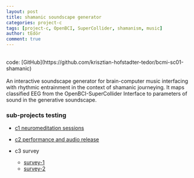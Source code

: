 ```yaml
---
layout: post
title: shamanic soundscape generator
categories: project-c
tags: [project-c, OpenBCI, SuperCollider, shamanism, music]
author: tEdör
comment: true
---
```

<br>
code: [GitHub](https://github.com/krisztian-hofstadter-tedor/bcmi-sc01-shamanic)
<br>
<br>
An interactive soundscape generator for brain-computer music interfacing with rhythmic entrainment in the context of shamanic journeying. It maps classified EEG from the OpenBCI-SuperCollider Interface to parameters of sound in the generative soundscape.
<br>

### sub-projects testing
- [c1 neuromeditation sessions](/neuromeditation-sessions/)

- [c2 performance and audio release](/festival-of-ideas-2019-talk-performance/)

- c3 survey
  - [survey-1](/listening-test-survey-1/)
  - [survey-2](/listening-test-survey-2/)
